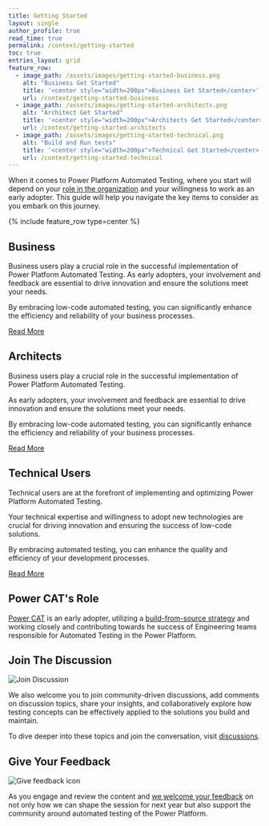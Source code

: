 ```yaml
---
title: Getting Started
layout: single
author_profile: true
read_time: true
permalink: /context/getting-started
toc: true
entries_layout: grid
feature_row:
  - image_path: /assets/images/getting-started-business.png
    alt: "Business Get Started"
    title: '<center style="width=200px">Business Get Started</center>'
    url: /context/getting-started-business
  - image_path: /assets/images/getting-started-architects.png
    alt: "Architect Get Started"
    title: '<center style="width=200px">Architects Get Started</center>'
    url: /context/getting-started-architects
  - image_path: /assets/images/getting-started-technical.png
    alt: "Build and Run tests"
    title: '<center style="width=200px">Technical Get Started</center>'
    url: /context/getting-started-technical
---
```


When it comes to Power Platform Automated Testing, where you start will depend on your <a href="/powerfuldev-testing/roles-and-responsibilities">role in the organization</a> and your willingness to work as an early adopter. This guide will help you navigate the key items to consider as you embark on this journey.

{% include feature_row type=center %}

## Business

Business users play a crucial role in the successful implementation of Power Platform Automated Testing. As early adopters, your involvement and feedback are essential to drive innovation and ensure the solutions meet your needs.

By embracing low-code automated testing, you can significantly enhance the efficiency and reliability of your business processes.

[Read More](./getting-started-business.md)

## Architects

Business users play a crucial role in the successful implementation of Power Platform Automated Testing. 

As early adopters, your involvement and feedback are essential to drive innovation and ensure the solutions meet your needs. 

By embracing low-code automated testing, you can significantly enhance the efficiency and reliability of your business processes. 

[Read More](./getting-started-architects.md)

## Technical Users

Technical users are at the forefront of implementing and optimizing Power Platform Automated Testing. 

Your technical expertise and willingness to adopt new technologies are crucial for driving innovation and ensuring the success of low-code solutions. 

By embracing automated testing, you can enhance the quality and efficiency of your development processes.

[Read More](./getting-started-technical.md)

## Power CAT's Role

<a href="/powerfuldev-testing/roles-and-responsibilities/powercat">Power CAT</a> is an early adopter, utilizing a [build-from-source strategy](../examples/coe-kit-build-from-source-run-tests.md) and working closely and contributing towards he success of Engineering teams responsible for Automated Testing in the Power Platform.  

## Join The Discussion

![Join Discussion](/powerfuldev-testing/assets/images/join-discussions.png)

We also welcome you to join community-driven discussions, add comments on discussion topics, share your insights, and collaboratively explore how testing concepts can be effectively applied to the solutions you build and maintain. 

To dive deeper into these topics and join the conversation, visit <a href="/powerfuldev-testing/discussions/">discussions</a>.

## Give Your Feedback

![Give feedback icon](/powerfuldev-testing/assets/images/give-feedback.png)

As you engage and review the content and [we welcome your feedback](https://aka.ms/powerfuldevs/testing/feedback) on not only how we can shape the session for next year but also support the community around automated testing of the Power Platform.
